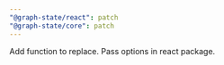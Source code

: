 ```yaml
---
"@graph-state/react": patch
"@graph-state/core": patch
---
```


Add function to replace. Pass options in react package.
